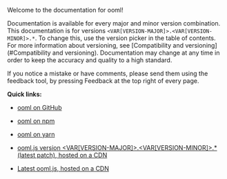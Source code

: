 Welcome to the documentation for ooml!

Documentation is available for every major and minor version combination. This documentation is for versions `<VAR[VERSION-MAJOR]>.<VAR[VERSION-MINOR]>.*`. To change this, use the version picker in the table of contents. For more information about versioning, see [Compatibility and versioning](#Compatibility and versioning). Documentation may change at any time in order to keep the accuracy and quality to a high standard.

If you notice a mistake or have comments, please send them using the feedback tool, by pressing Feedback at the top right of every page.

**Quick links:**

- [ooml on GitHub](https://github.com/lerouche/ooml)
- [ooml on npm](https://www.npmjs.com/package/ooml)
- [ooml on yarn](https://yarn.fyi/ooml)


- [ooml.js version <VAR[VERSION-MAJOR]>.<VAR[VERSION-MINOR]>.* (latest patch), hosted on a CDN](https://wilsonl.in/ooml.<VAR[VERSION-MAJOR]>.<VAR[VERSION-MINOR]>.js)
- [Latest ooml.js, hosted on a CDN](https://wilsonl.in/ooml.latest.js)

